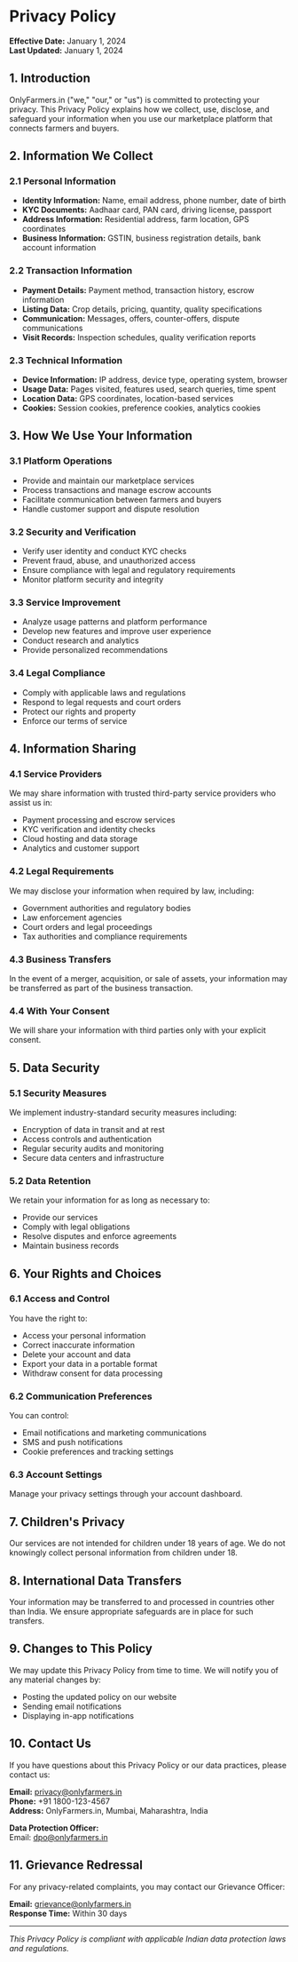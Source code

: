 # Privacy Policy

**Effective Date:** January 1, 2024  
**Last Updated:** January 1, 2024

## 1. Introduction

OnlyFarmers.in ("we," "our," or "us") is committed to protecting your privacy. This Privacy Policy explains how we collect, use, disclose, and safeguard your information when you use our marketplace platform that connects farmers and buyers.

## 2. Information We Collect

### 2.1 Personal Information
- **Identity Information:** Name, email address, phone number, date of birth
- **KYC Documents:** Aadhaar card, PAN card, driving license, passport
- **Address Information:** Residential address, farm location, GPS coordinates
- **Business Information:** GSTIN, business registration details, bank account information

### 2.2 Transaction Information
- **Payment Details:** Payment method, transaction history, escrow information
- **Listing Data:** Crop details, pricing, quantity, quality specifications
- **Communication:** Messages, offers, counter-offers, dispute communications
- **Visit Records:** Inspection schedules, quality verification reports

### 2.3 Technical Information
- **Device Information:** IP address, device type, operating system, browser
- **Usage Data:** Pages visited, features used, search queries, time spent
- **Location Data:** GPS coordinates, location-based services
- **Cookies:** Session cookies, preference cookies, analytics cookies

## 3. How We Use Your Information

### 3.1 Platform Operations
- Provide and maintain our marketplace services
- Process transactions and manage escrow accounts
- Facilitate communication between farmers and buyers
- Handle customer support and dispute resolution

### 3.2 Security and Verification
- Verify user identity and conduct KYC checks
- Prevent fraud, abuse, and unauthorized access
- Ensure compliance with legal and regulatory requirements
- Monitor platform security and integrity

### 3.3 Service Improvement
- Analyze usage patterns and platform performance
- Develop new features and improve user experience
- Conduct research and analytics
- Provide personalized recommendations

### 3.4 Legal Compliance
- Comply with applicable laws and regulations
- Respond to legal requests and court orders
- Protect our rights and property
- Enforce our terms of service

## 4. Information Sharing

### 4.1 Service Providers
We may share information with trusted third-party service providers who assist us in:
- Payment processing and escrow services
- KYC verification and identity checks
- Cloud hosting and data storage
- Analytics and customer support

### 4.2 Legal Requirements
We may disclose your information when required by law, including:
- Government authorities and regulatory bodies
- Law enforcement agencies
- Court orders and legal proceedings
- Tax authorities and compliance requirements

### 4.3 Business Transfers
In the event of a merger, acquisition, or sale of assets, your information may be transferred as part of the business transaction.

### 4.4 With Your Consent
We will share your information with third parties only with your explicit consent.

## 5. Data Security

### 5.1 Security Measures
We implement industry-standard security measures including:
- Encryption of data in transit and at rest
- Access controls and authentication
- Regular security audits and monitoring
- Secure data centers and infrastructure

### 5.2 Data Retention
We retain your information for as long as necessary to:
- Provide our services
- Comply with legal obligations
- Resolve disputes and enforce agreements
- Maintain business records

## 6. Your Rights and Choices

### 6.1 Access and Control
You have the right to:
- Access your personal information
- Correct inaccurate information
- Delete your account and data
- Export your data in a portable format
- Withdraw consent for data processing

### 6.2 Communication Preferences
You can control:
- Email notifications and marketing communications
- SMS and push notifications
- Cookie preferences and tracking settings

### 6.3 Account Settings
Manage your privacy settings through your account dashboard.

## 7. Children's Privacy

Our services are not intended for children under 18 years of age. We do not knowingly collect personal information from children under 18.

## 8. International Data Transfers

Your information may be transferred to and processed in countries other than India. We ensure appropriate safeguards are in place for such transfers.

## 9. Changes to This Policy

We may update this Privacy Policy from time to time. We will notify you of any material changes by:
- Posting the updated policy on our website
- Sending email notifications
- Displaying in-app notifications

## 10. Contact Us

If you have questions about this Privacy Policy or our data practices, please contact us:

**Email:** privacy@onlyfarmers.in  
**Phone:** +91 1800-123-4567  
**Address:** OnlyFarmers.in, Mumbai, Maharashtra, India

**Data Protection Officer:**  
Email: dpo@onlyfarmers.in

## 11. Grievance Redressal

For any privacy-related complaints, you may contact our Grievance Officer:

**Email:** grievance@onlyfarmers.in  
**Response Time:** Within 30 days

---

*This Privacy Policy is compliant with applicable Indian data protection laws and regulations.*
